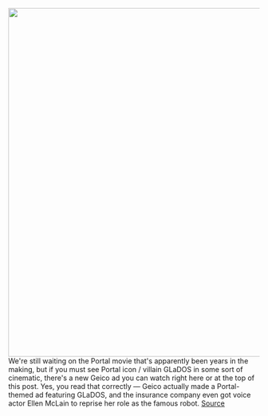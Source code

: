 <img src='https://cdn.vox-cdn.com/uploads/chorus_image/image/50858597/tldr-logo.1473954443.png' width='700px' /><br/>
We're still waiting on the Portal movie that's apparently been years in the making, but if you must see Portal icon / villain GLaDOS in some sort of cinematic, there's a new Geico ad you can watch right here or at the top of this post. Yes, you read that correctly — Geico actually made a Portal-themed ad featuring GLaDOS, and the insurance company even got voice actor Ellen McLain to reprise her role as the famous robot.
<a href='https://www.theverge.com/tldr/2022/1/12/22881121/geico-portal-ad-never-asked-for-gecko-glados'> Source <a/>